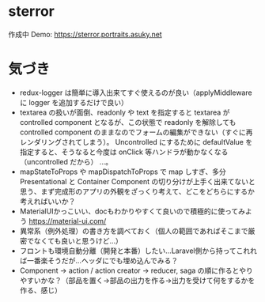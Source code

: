 # sterror

作成中
Demo: https://sterror.portraits.asuky.net


# 気づき
* redux-logger は簡単に導入出来てすぐ使えるのが良い（applyMiddleware に logger を追加するだけで良い）
* textarea の扱いが面倒、readonly や text を指定すると textarea が controlled component となるが、この状態で readonly を解除しても controlled component のままなのでフォームの編集ができない（すぐに再レンダリングされてしまう）。
Uncontrolled にするために defaultValue を指定すると、そうなると今度は onClick 等ハンドラが動かなくなる（uncontrolled だから） …。
* mapStateToProps や mapDispatchToProps で map しすぎ、多分 Presentational と Container Component の切り分けが上手く出来てないと思う、まず完成形のアプリの外観をざっくり考えて、どこをどちらにするか考えればいいか？
* MaterialUIかっこいい、docもわかりやすくて良いので積極的に使ってみよう https://material-ui.com/
* 異常系（例外処理）の書き方を調べておく（個人の範囲であればそこまで厳密でなくても良いと思うけど…）
* フロントも環境自動分離（開発と本番）したい…Laravel側から持ってこれれば一番楽そうだが…ヘッダにでも埋め込んでみる？
* Component -> action / action creator -> reducer, saga の順に作るとやりやすいかな？（部品を置く→部品の出力を作る→出力を受けて何をするかを作る、感じ）